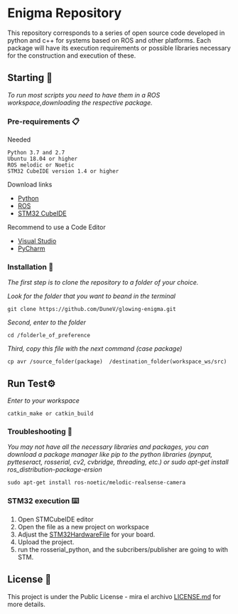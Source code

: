 # Enigma Repository

This repository corresponds to a series of open source code developed in python and c++ for systems based on ROS and other platforms. Each package will have its execution requirements or possible libraries necessary for the construction and execution of these.

## Starting 🚀

_To run most scripts you need to have them in a ROS workspace,downloading the respective package._

### Pre-requirements 📋

Needed

```
Python 3.7 and 2.7
Ubuntu 18.04 or higher 
ROS melodic or Noetic 
STM32 CubeIDE version 1.4 or higher
```
Download links
- [Python](https://www.python.org/downloads/) 
- [ROS](http://wiki.ros.org/melodic/Installation/Ubuntu)
- [STM32 CubeIDE](https://www.st.com/en/development-tools/stm32cubeide.html)

Recommend to use a Code Editor
- [Visual Studio](https://code.visualstudio.com/docs/setup/linux)
- [PyCharm](https://linuxconfig.org/how-to-install-pycharm-on-ubuntu-20-04-linux-desktop)


### Installation 🔧

_The first step is to clone the repository to a folder of your choice._

_Look for the folder that you want to beand in the terminal_

```
git clone https://github.com/DuneV/glowing-enigma.git
```

_Second, enter to the folder_

```
cd /folderle_of_preference
```

_Third, copy this file  with the next command (case package)_

```
cp avr /source_folder(package)  /destination_folder(workspace_ws/src)
```

## Run Test⚙️

_Enter to your workspace_

```
catkin_make or catkin_build
```

### Troubleshooting 🔩

_You may not have all the necessary libraries and packages, you can download a package manager like pip to the python libraries (pynput, pytteseract, rosserial, cv2, cvbridge, threading, etc.) or sudo apt-get install ros_distribution-package-ersion_

```
sudo apt-get install ros-noetic/melodic-realsense-camera
```

### STM32 execution ⌨️

1. Open STMCubeIDE editor
2. Open the file as a new project on workspace
3. Adjust the [STM32HardwareFile](https://github.com/DuneV/glowing-enigma/blob/main/CubeIDE_Project/Stm_ros_L4/Core/Inc/STM32Hardware.h) for your board.
4. Upload the project.
5. run the rosserial_python, and the subcribers/publisher are going to with STM.

## License 📄

This project is under the Public License - mira el archivo [LICENSE.md](LICENSE.md) for more details.

